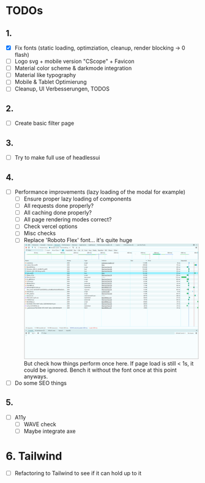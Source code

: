 # TODOs

## 1.

- [x] Fix fonts (static loading, optimziation, cleanup, render blocking -> 0 flash)
- [ ] Logo svg + mobile version "CScope" + Favicon
- [ ] Material color scheme & darkmode integration
- [ ] Material like typography
- [ ] Mobile & Tablet Optimierung
- [ ] Cleanup, UI Verbesserungen, TODOS

## 2.

- [ ] Create basic filter page

## 3.

- [ ] Try to make full use of headlessui

## 4.

- [ ] Performance improvements (lazy loading of the modal for example)
  - [ ] Ensure proper lazy loading of components
  - [ ] All requests done properly?
  - [ ] All caching done properly?
  - [ ] All page rendering modes correct?
  - [ ] Check vercel options
  - [ ] Misc checks
  - [ ] Replace 'Roboto Flex' font... it's quite huge ![Network tab on production](./docs/big-font-size.png) But check how things perform once here. If page load is still < 1s, it could be ignored. Bench it without the font once at this point anyways.
- [ ] Do some SEO things

## 5.

- [ ] A11y
  - [ ] WAVE check
  - [ ] Maybe integrate axe

# 6. Tailwind

- [ ] Refactoring to Tailwind to see if it can hold up to it
